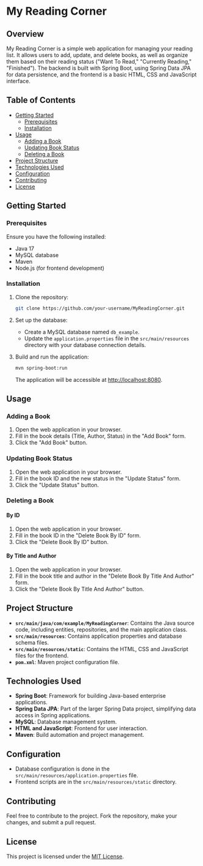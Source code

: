 # My Reading Corner

## Overview

My Reading Corner is a simple web application for managing your reading list. It allows users to add, update, and delete books, as well as organize them based on their reading status ("Want To Read," "Currently Reading," "Finished"). The backend is built with Spring Boot, using Spring Data JPA for data persistence, and the frontend is a basic HTML, CSS and JavaScript interface.

## Table of Contents

- [Getting Started](#getting-started)
  - [Prerequisites](#prerequisites)
  - [Installation](#installation)
- [Usage](#usage)
  - [Adding a Book](#adding-a-book)
  - [Updating Book Status](#updating-book-status)
  - [Deleting a Book](#deleting-a-book)
- [Project Structure](#project-structure)
- [Technologies Used](#technologies-used)
- [Configuration](#configuration)
- [Contributing](#contributing)
- [License](#license)

## Getting Started

### Prerequisites

Ensure you have the following installed:

- Java 17
- MySQL database
- Maven
- Node.js (for frontend development)

### Installation

1. Clone the repository:

   ```bash
   git clone https://github.com/your-username/MyReadingCorner.git
   ```

2. Set up the database:

   - Create a MySQL database named `db_example`.
   - Update the `application.properties` file in the `src/main/resources` directory with your database connection details.

3. Build and run the application:

   ```bash
   mvn spring-boot:run
   ```

   The application will be accessible at [http://localhost:8080](http://localhost:8080).

## Usage

### Adding a Book

1. Open the web application in your browser.
2. Fill in the book details (Title, Author, Status) in the "Add Book" form.
3. Click the "Add Book" button.

### Updating Book Status

1. Open the web application in your browser.
2. Fill in the book ID and the new status in the "Update Status" form.
3. Click the "Update Status" button.

### Deleting a Book

#### By ID

1. Open the web application in your browser.
2. Fill in the book ID in the "Delete Book By ID" form.
3. Click the "Delete Book By ID" button.

#### By Title and Author

1. Open the web application in your browser.
2. Fill in the book title and author in the "Delete Book By Title And Author" form.
3. Click the "Delete Book By Title And Author" button.

## Project Structure

- **`src/main/java/com/example/MyReadingCorner`**: Contains the Java source code, including entities, repositories, and the main application class.
- **`src/main/resources`**: Contains application properties and database schema files.
- **`src/main/resources/static`**: Contains the HTML, CSS and JavaScript files for the frontend.
- **`pom.xml`**: Maven project configuration file.

## Technologies Used

- **Spring Boot**: Framework for building Java-based enterprise applications.
- **Spring Data JPA**: Part of the larger Spring Data project, simplifying data access in Spring applications.
- **MySQL**: Database management system.
- **HTML and JavaScript**: Frontend for user interaction.
- **Maven**: Build automation and project management.

## Configuration

- Database configuration is done in the `src/main/resources/application.properties` file.
- Frontend scripts are in the `src/main/resources/static` directory.

## Contributing

Feel free to contribute to the project. Fork the repository, make your changes, and submit a pull request.

## License

This project is licensed under the [MIT License](LICENSE).
